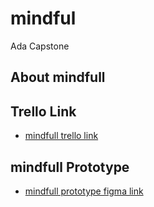 # mindful
Ada Capstone

## About mindfull

## Trello Link
- [mindfull trello link](https://trello.com/b/D9sopo2g/ada-capstone)

## mindfull Prototype
- [mindfull prototype figma link](https://www.figma.com/file/FbbCYgI5i6OamxKbUkkZjE/mindfull?node-id=0%3A1)
